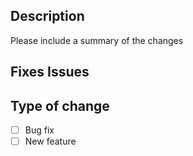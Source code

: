 ## Description

Please include a summary of the changes

## Fixes Issues
<!-- List References To Issue -->

## Type of change

- [ ] Bug fix
- [ ] New feature
